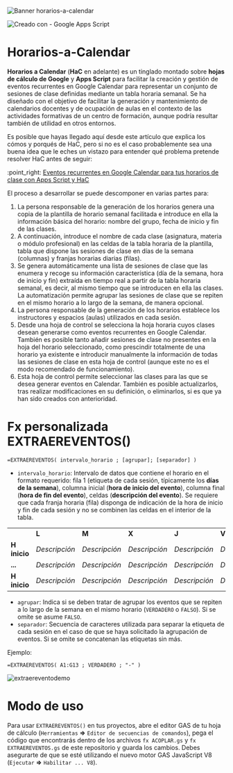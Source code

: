 ![Banner horarios-a-calendar](https://user-images.githubusercontent.com/12829262/95454414-b43dd080-096c-11eb-99d1-854f66187e81.png)

![Creado con - Google Apps Script](https://img.shields.io/static/v1?label=Creado+con&message=Google+Apps+Script&color=blue&logo=GAS)

# Horarios-a-Calendar

**Horarios a Calendar** (**HaC** en adelante) es un tinglado montado sobre **hojas de cálculo de Google** y **Apps Script** para facilitar la creación y gestión de eventos recurrentes en Google Calendar para representar un conjunto de sesiones de clase definidas mediante un tabla horaria semanal. Se ha diseñado con el objetivo de facilitar la generación y mantenimiento de calendarios docentes y de ocupación de aulas en el contexto de las actividades formativas de un centro de formación, aunque podría resultar también de utilidad en otros entornos.

Es posible que hayas llegado aquí desde este artículo que explica los cómos y porqués de HaC, pero si no es el caso probablemente sea una buena idea que le eches un vistazo para entender qué problema pretende resolver HaC antes de seguir:

:point\_right: [Eventos recurrentes en Google Calendar para tus horarios de clase con Apps Script y HaC](https://pablofelip.online/horarios-a-calendar/)

El proceso a desarrollar se puede descomponer en varias partes para:

1.  La persona responsable de la generación de los horarios genera una copia de la plantilla de horario semanal facilitada e introduce en ella la información básica del horario: nombre del grupo, fecha de inicio y fin de las clases.
2.  A continuación, introduce el nombre de cada clase (asignatura, materia o módulo profesional) en las celdas de la tabla horaria de la plantilla, tabla que dispone las sesiones de clase en días de la semana (columnas) y franjas horarias diarias (filas).
3.  Se genera automáticamente una lista de sesiones de clase que las enumera y recoge su información característica (día de la semana, hora de inicio y fin) extraída en tiempo real a partir de la tabla horaria semanal, es decir, al mismo tiempo que se introducen en ella las clases. La automatización permite agrupar las sesiones de clase que se repiten en el mismo horario a lo largo de la semana, de manera opcional.
4.  La persona responsable de la generación de los horarios establece los instructores y espacios (aulas) utilizados en cada sesión.
5.  Desde una hoja de control se selecciona la hoja horaria cuyos clases desean generarse como eventos recurrentes en Google Calendar. También es posible tanto añadir sesiones de clase no presentes en la hoja del horario seleccionado, como prescindir totalmente de una horario ya existente e introducir manualmente la información de todas las sesiones de clase en esta hoja de control (aunque este no es el modo recomendado de funcionamiento).
6.  Esta hoja de control permite seleccionar las clases para las que se desea generar eventos en Calendar. También es posible actualizarlos, tras realizar modificaciones en su definición, o eliminarlos, si es que ya han sido creados con anterioridad.

# Fx personalizada EXTRAEREVENTOS()

```
=EXTRAEREVENTOS( intervalo_horario ; [agrupar]; [separador] ) 
```

*   `intervalo_horario`: Intervalo de datos que contiene el horario en el formato requerido: fila 1 (etiqueta de cada sesión, típicamente los **días de la semana**), columna inicial (**hora de inicio del evento**), columna final (**hora de fin del evento**), celdas (**descripción del evento**). Se requiere que cada franja horaria (fila) disponga de indicación de la hora de inicio y fin de cada sesión y no se combinen las celdas en el interior de la tabla.

<table><tbody><tr><td>&nbsp;</td><td><strong>L</strong></td><td><strong>M</strong></td><td><strong>X</strong></td><td><strong>J</strong></td><td><strong>V</strong></td><td>&nbsp;</td></tr><tr><td><strong>H inicio</strong></td><td><i>Descripción</i></td><td><i>Descripción</i></td><td><i>Descripción</i></td><td><i>Descripción</i></td><td><i>Descripción</i></td><td><strong>H Fin</strong></td></tr><tr><td><strong>...</strong></td><td><i>Descripción</i></td><td><i>Descripción</i></td><td><i>Descripción</i></td><td><i>Descripción</i></td><td><i>Descripción</i></td><td><strong>...</strong></td></tr><tr><td><strong>H inicio</strong></td><td><i>Descripción</i></td><td><i>Descripción</i></td><td><i>Descripción</i></td><td><i>Descripción</i></td><td><i>Descripción</i></td><td><strong>H Fin</strong></td></tr></tbody></table>

*   `agrupar`: Indica si se deben tratar de agrupar los eventos que se repiten a lo largo de la semana en el mismo horario (`VERDADERO` o `FALSO`). Si se omite se asume `FALSO`.
*   `separador`: Secuencia de caracteres utilizada para separar la etiqueta de cada sesión en el caso de que se haya solicitado la agrupación de eventos. Si se omite se concatenan las etiquetas sin más.

Ejemplo:

```
=EXTRAEREVENTOS( A1:G13 ; VERDADERO ; "-" ) 
```

![extraereventodemo](https://user-images.githubusercontent.com/12829262/95462129-64183b80-0977-11eb-8a67-1eb50234893a.png)

# **Modo de uso**

Para usar `EXTRAEREVENTOS()` en tus proyectos, abre el editor GAS de tu hoja de cálculo (`Herramientas` **⇒** `Editor de secuencias de comandos`), pega el código que encontrarás dentro de los archivos `fx ACOPLAR.gs` y `fx EXTRAEREVENTOS.gs` de este repositorio y guarda los cambios. Debes asegurarte de que se esté utilizando el nuevo motor GAS JavaScript V8 (`Ejecutar` **⇒** `Habilitar ... V8`).
